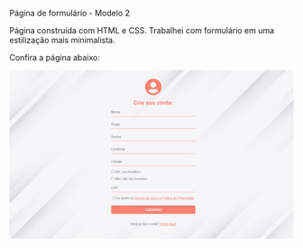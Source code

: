 Página de formulário - Modelo 2

Página construída com HTML e CSS. Trabalhei com formulário em uma estilização mais minimalista.

Confira a página abaixo:

![](../form-page-2/img/form-page-2.png)

